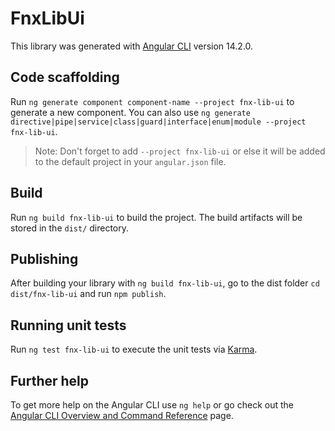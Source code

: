 # FnxLibUi

This library was generated with [Angular CLI](https://github.com/angular/angular-cli) version 14.2.0.

## Code scaffolding

Run `ng generate component component-name --project fnx-lib-ui` to generate a new component. You can also use `ng generate directive|pipe|service|class|guard|interface|enum|module --project fnx-lib-ui`.
> Note: Don't forget to add `--project fnx-lib-ui` or else it will be added to the default project in your `angular.json` file. 

## Build

Run `ng build fnx-lib-ui` to build the project. The build artifacts will be stored in the `dist/` directory.

## Publishing

After building your library with `ng build fnx-lib-ui`, go to the dist folder `cd dist/fnx-lib-ui` and run `npm publish`.

## Running unit tests

Run `ng test fnx-lib-ui` to execute the unit tests via [Karma](https://karma-runner.github.io).

## Further help

To get more help on the Angular CLI use `ng help` or go check out the [Angular CLI Overview and Command Reference](https://angular.io/cli) page.
